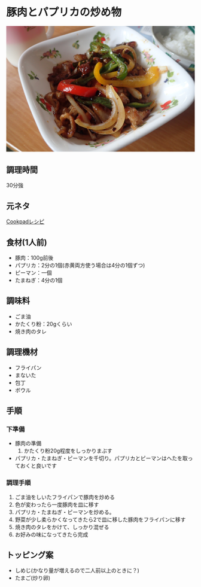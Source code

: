 # 豚肉とパプリカの炒め物

![調理写真](豚肉とパプリカの炒め物.jpg)

## 調理時間

30分強

## 元ネタ

[Cookpadレシピ](https://cookpad.com/recipe/4239258)

## 食材(1人前)

* 豚肉：100g前後
* パプリカ：2分の1個(赤黄両方使う場合は4分の1個ずつ)
* ピーマン：一個
* たまねぎ：4分の1個

## 調味料

* ごま油
* かたくり粉：20gくらい
* 焼き肉のタレ

## 調理機材

* フライパン
* まないた
* 包丁
* ボウル

## 手順

### 下準備

* 豚肉の準備
  1. かたくり粉20g程度をしっかりまぶす
* パプリカ・たまねぎ・ピーマンを千切り。パプリカとピーマンはへたを取っておくと良いです

### 調理手順

1. ごま油をしいたフライパンで豚肉を炒める
1. 色が変わったら一度豚肉を皿に移す
1. パプリカ・たまねぎ・ピーマンを炒める。
1. 野菜が少し柔らかくなってきたら2で皿に移した豚肉をフライパンに移す
1. 焼き肉のタレをかけて、しっかり混ぜる
1. お好みの味になってきたら完成

## トッピング案

* しめじ(かなり量が増えるので二人前以上のときに？)
* たまご(炒り卵)
